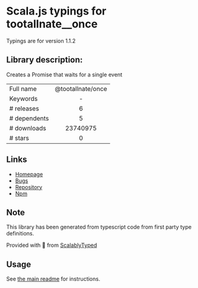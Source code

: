 
# Scala.js typings for tootallnate__once

Typings are for version 1.1.2

## Library description:
Creates a Promise that waits for a single event

|                    |                 |
| ------------------ | :-------------: |
| Full name          | @tootallnate/once |
| Keywords           | - |
| # releases         | 6 |
| # dependents       | 5 |
| # downloads        | 23740975 |
| # stars            | 0 |

## Links
- [Homepage](https://github.com/TooTallNate/once#readme)
- [Bugs](https://github.com/TooTallNate/once/issues)
- [Repository](https://github.com/TooTallNate/once)
- [Npm](https://www.npmjs.com/package/%40tootallnate%2Fonce)
    


## Note
This library has been generated from typescript code from first party type definitions.

Provided with :purple_heart: from [ScalablyTyped](https://github.com/oyvindberg/ScalablyTyped)

## Usage
See [the main readme](../../readme.md) for instructions.


